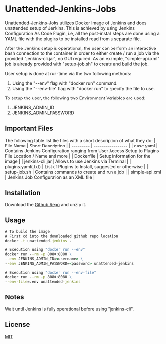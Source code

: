 # Unattended-Jenkins-Jobs

Unattended-Jenkins-Jobs utilizes Docker Image of Jenkins and does unattended setup of Jenkins. This is achieved by using Jenkins Configuration As Code Plugin, i.e, all the post-install steps are done using a YAML file with the plugins to be installed read from a separate file.

After the Jenkins setup is operational, the user can perform an interactive bash connection to the container in order to either create / run a job via the provided "jenkins-cli.jar", no GUI required. As an example, "simple-api.xml" job is already provided with "setup-job.sh" to create and build the job.

User setup is done at run-time via the two following methods:
1. Using the "--env" flag with "docker run" command.
2. Using the "--env-file" flag with "docker run" to specify the file to use.

To setup the user, the following two Environment Variables are used:
1. JENKINS_ADMIN_ID
2. JENKINS_ADMIN_PASSWORD

## Important Files
The following table list the files with a short description of what they do:
| File Name | Short Description |
| --------- | ----------------- |
| casc.yaml | Contains Jenkins Configuration ranging from User Access Setup to Plugins File Location / Name and more |
| Dockerfile | Setup information for the image |
| jenkins-cli.jar | Allows to use Jenkins via Terminal |
| plugins.yaml(.txt) | List of Plugins to Install, suggested or otherwise |
| setup-job.sh | Contains commands to create and run a job |
| simple-api.xml | Jenkins Job Configuration as an XML file |

## Installation

Download the [Github Repo]() and unzip it.

## Usage

```cmd
# To build the image
# First cd into the downloaded github repo location
docker -t unattended-jenkins .

# Execution using "docker run --env"
docker run --rm -p 8080:8080 \
--env JENKINS_ADMIN_ID=<username> \
--env JENKINS_ADMIN_PASSWORD=<password> unattended-jenkins

# Execution using "docker run --env-file"
docker run --rm -p 8080:8080 \
--env-file=.env unattended-jenkins
```

## Notes

Wait until Jenkins is fully operational before using "jenkins-cli".

## License

[MIT](https://choosealicense.com/licenses/mit/)
